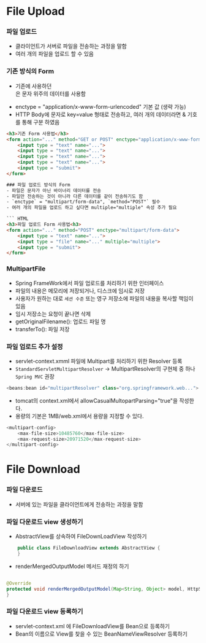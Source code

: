 # File Upload

### 파일 업로드
- 클라이언트가 서버로 파일을 전송하는 과정을 말함
- 여러 개의 파일을 업로드 할 수 있음

### 기존 방식의 Form
- 기존에 사용하던 <form>은 문자 위주의 데이터를 사용함
- enctype = "application/x-www-form-urlencoded" 기본 값 (생략 가능)
- HTTP Body에 문자로 key=value 형태로 전송하고, 여러 개의 데이터라면 & 기호를 통해 구분 하였음

``` HTML
<h3>기존 Form 사용법</h3>
<form action="..." method="GET or POST" enctype="application/x-www-form-urlencoded">
    <input type = "text" name="...">
    <input type = "text" name="...">
    <input type = "text" name="...">
    <input type = "text" name="...">
    <input type = "submit">
</form>

### 파일 업로드 방식의 Form
- 파일은 문자가 아닌 바이너리 데이터를 전송
- 파일만 전송하는 것이 아니라 다른 데이터를 같이 전송하기도 함
- `enctype` = "multipart/form-data", `method="POST"` 필수
- 여러 개의 파일을 업로드 하고 싶다면 multiple="multiple" 속성 추가 필요

``` HTML
<h3>파일 업로드 Form 사용법<h3>
<form action="..." method="POST" enctype="multipart/form-data">
    <input type = "text" name="...">
    <input type = "file" name="..." multiple="multiple">
    <input type = "submit">
</form>
```

### MultipartFile
- Spring FrameWork에서 파일 업로드를 처리하기 위한 인터페이스
- 파일의 내용은 메모리에 저장되거나, 디스크에 임시로 저장
- 사용자가 원하는 대로 `세션 수준`
 또는 영구 저장소에 파일의 내용을 복사할 책임이 있음
- 임시 저장소는 요청이 끝나면 삭제
- getOriginalFilename(): 업로드 파일 명
- transferTo(): 파일 저장

### 파일 업로드 추가 설정
- servlet-context.xmml 파일에 Multipart를 처리하기 위한 Resolver 등록
- `StandardServletMultipartResolver` -> MultipartResolver의 구현체 중 하나 `Spring MVC` 권장

``` Java
<beans:bean id="multipartResolver" class="org.springframework.web...">
```

- tomcat의 context.xml에서 allowCasualMultopartParsing="true"을 작성한다.
- 용량의 기본은 1MB/web.xml에서 용량을 지정할 수 있다.

``` Java
<multipart-config>
    <max-file-size>10485760</max-file-size>
    <max-request-size>20971520</max-request-size>
</multipart-config>
```

# File Download

### 파일 다운로드
- 서버에 있는 파일을 클라이언트에게 전송하는 과정을 말함

### 파일 다운로드 view 생성하기
- AbstractView를 상속하여 FileDownLoadView 작성하기

``` Java
    public class FileDownloadView extends AbstractView {
    }
```

- renderMergedOutputModel 메서드 재정의 하기

``` Java

@Override
protected void renderMergedOutputModel(Map<String, Object> model, HttpServletRequest request, HttpServletResponse response) throws Exception {
}
```

### 파일 다운로드 view 등록하기
- servlet-context.xml 에 FileDownloadView를 Bean으로 등록하기
- Bean의 이름으로 View를 찾을 수 있는 BeanNameViewResolver 등록하기